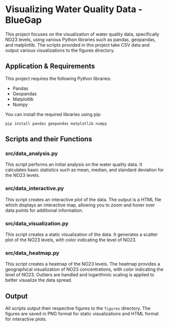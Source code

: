 <!DOCTYPE html>
<html>
<body>

<h1>Visualizing Water Quality Data - BlueGap</h1>

<p>This project focuses on the visualization of water quality data, specifically NO23 levels, using various Python libraries such as pandas, geopandas, and matplotlib. The scripts provided in this project take CSV data and output various visualizations to the figures directory.</p>

<h2>Application & Requirements</h2>

<p>This project requires the following Python libraries:</p>

<ul><li>Pandas</li>
    <li>Geopandas</li>
    <li>Matplotlib</li>
    <li>Numpy</li></ul>

<p>You can install the required libraries using pip:</p>

<pre><code>pip install pandas geopandas matplotlib numpy</code></pre>

<h2>Scripts and their Functions</h2>

<h3>src/data_analysis.py</h3>
<p>This script performs an initial analysis on the water quality data. It calculates basic statistics such as mean, median, and standard deviation for the NO23 levels.</p>

<h3>src/data_interactive.py</h3>
<p>This script creates an interactive plot of the data. The output is a HTML file which displays an interactive map, allowing you to zoom and hover over data points for additional information.</p>

<h3>src/data_visualization.py</h3>
<p>This script creates a static visualization of the data. It generates a scatter plot of the NO23 levels, with color indicating the level of NO23.</p>

<h3>src/data_heatmap.py</h3>
<p>This script creates a heatmap of the NO23 levels. The heatmap provides a geographical visualization of NO23 concentrations, with color indicating the level of NO23. Outliers are handled and logarithmic scaling is applied to better visualize the data spread.</p>

<h2>Output</h2>

<p>All scripts output their respective figures to the <code>figures</code> directory. The figures are saved in PNG format for static visualizations and HTML format for interactive plots.</p>

</body>
</html>

